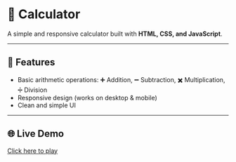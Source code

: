 # 🧮 Calculator  

A simple and responsive calculator built with **HTML, CSS, and JavaScript**.  

---

## 🚀 Features
- Basic arithmetic operations: ➕ Addition, ➖ Subtraction, ✖️ Multiplication, ➗ Division  
- Responsive design (works on desktop & mobile)  
- Clean and simple UI  

---

## 🌐 Live Demo
[Click here to play](https://your-username.github.io/rock-paper-scissors/)
